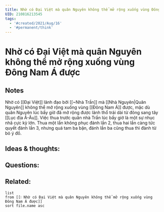 ```yaml
---
title: Nhờ có Đại Việt mà quân Nguyên không thể mở rộng xuống vùng Đông Nam Á được
UID: 210816213545
tags:
  - '#created/2021/Aug/16'
  - '#permanent/think'
---
```

# Nhờ có Đại Việt mà quân Nguyên không thể mở rộng xuống vùng Đông Nam Á được

## Notes
Nhờ có [[Đại Việt]] lãnh đạo bởi [[~Nhà Trần]] mà [[Nhà Nguyên|Quân Nguyên]] không thể mở rộng xuống vùng [[Đông Nam Á]] được, mặc dù quân Nguyên lúc bấy giờ đã mở rộng được lãnh thổ trải dài từ đông sang tây [[Lục địa Á-Âu]]. 
Việc thua trước quân nhà Trần lúc bấy giờ là một sự nhục nhã cực kỳ lớn. Thua một lần không phục đánh lần 2, thua hai lần càng tức quyết đánh lần 3, nhưng quá tam ba bận, đánh lần ba cũng thua thì đành từ bỏ ý đồ.

## Ideas & thoughts:


## Questions:


## Related:
```dataview
list
from [[❕ Nhờ có Đại Việt mà quân Nguyên không thể mở rộng xuống vùng Đông Nam Á được]]
sort file.name asc
```
